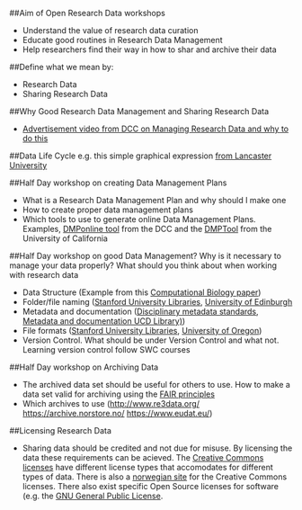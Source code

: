 ##Aim of Open Research Data workshops
- Understand the value of research data curation
- Educate good routines in Research Data Management
- Help researchers find their way in how to shar and archive their data

##Define what we mean by:
- Research Data
- Sharing Research Data

##Why Good Research Data Management and Sharing Research Data
- [Advertisement video from DCC on Managing Research Data and why to do this](http://www.dcc.ac.uk/news/managing-research-data-video)

##Data Life Cycle 
e.g. this simple graphical expression [from Lancaster University](http://www.lancaster.ac.uk/library/rdm/what-is-rdm/plan/data-lifecycle/)

##Half Day workshop on creating Data Management Plans
- What is a Research Data Management Plan and why should I make one
- How to create proper data management plans
- Which tools to use to generate online Data Management Plans. Examples, [DMPonline tool](https://dmponline.dcc.ac.uk/) from the DCC and the [DMPTool](https://dmp.cdlib.org/) from the University of California

##Half Day workshop on good Data Management?
Why is it necessary to manage your data properly? What should you think about when working with research data
- Data Structure (Example from this [Computational Biology paper](http://journals.plos.org/ploscompbiol/article?id=10.1371/journal.pcbi.1000424))
- Folder/file naming ([Stanford University Libraries](https://library.stanford.edu/research/data-management-services/data-best-practices/best-practices-file-naming), [University of Edinburgh](http://www.ed.ac.uk/records-management/records-management/staff-guidance/electronic-records/naming-conventions)
- Metadata and documentation ([Disciplinary metadata standards](http://www.dcc.ac.uk/drupal/resources/metadata-standards), [Metadata and documentation UCD Library)](http://libguides.ucd.ie/data/doc_metadata))
- File formats ([Stanford University Libraries](https://library.stanford.edu/research/data-management-services/data-best-practices/best-practices-file-formats), [University of Oregon](https://library.uoregon.edu/datamanagement/fileformats.html))
- Version Control. What should be under Version Control and what not. Learning version control follow SWC courses

##Half Day workshop on Archiving Data
- The archived data set should be useful for others to use. How to make a data set valid for archiving using the [FAIR principles](https://www.force11.org/group/fairgroup/fairprinciples)
- Which archives to use (http://www.re3data.org/ https://archive.norstore.no/ https://www.eudat.eu/)

##Licensing Research Data 
- Sharing data should be credited and not due for misuse. By licensing the data these requirements can be acieved. The [Creative Commons licenses](https://creativecommons.org) have different license types that accomodates for different types of data. There is also a [norwegian site](https://creativecommons.no) for the Creative Commons licenses. There also exist specific Open Source licenses for software (e.g. the [GNU General Public License](https://www.gnu.org/licenses/gpl-3.0.en.html).

